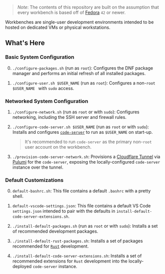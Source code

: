 > _Note_: The contents of this repository are built on the assumption that
> every workbench is based off of [Fedora](https://fedoraproject.org)
> `42` or newer.

Workbenches are single-user development environments
intended to be hosted on dedicated VMs or physical workstations.

## What's Here

### Basic System Configuration

0. `./configure-packages.sh` (run as `root`): Configures the DNF package manager and performs an initial refresh of all installed packages.

1. `./configure-user.sh $USER_NAME` (run as `root`): Configures a non-`root` `$USER_NAME ` with `sudo` access.

### Networked System Configuration

1. `./configure-network.sh` (run as `root` or with `sudo`): Configures networking, including the SSH server and firewall rules.

2. `./configure-code-server.sh $USER_NAME` (run as `root` or with `sudo`): Installs and configures
[`code-server`](https://github.com/coder/code-server) to run as `$USER_NAME` on start-up.
   > It's recommended to run `code-server` as the primary non-`root` user account on the workbench.

3. `./provision-code-server-network.sh`: Provisions a [Cloudflare Tunnel](https://developers.cloudflare.com/cloudflare-one/connections/connect-networks/)
via [Pulumi](https://www.pulumi.com) for the `code-server`, exposing the locally-configured `code-server` instance over the tunnel.

### Default Customizations

0. `default-bashrc.sh`: This file contains a default `.bashrc` with a pretty shell.

1. `default-vscode-settings.json`: This file contains a default VS Code `settings.json` intended
to pair with the defaults in `install-default-code-server-extensions.sh`.

2. `./install-default-packages.sh` (run as `root` or with `sudo`): Installs a set of recommended
development packages.

3. `./install-default-rust-packages.sh`: Installs a set of packages recommended for [`Rust`](https://www.rust-lang.org) development.

4. `./install-default-code-server-extensions.sh`: Installs a set of recommended extensions for `Rust` development into the locally-deployed `code-server` instance.